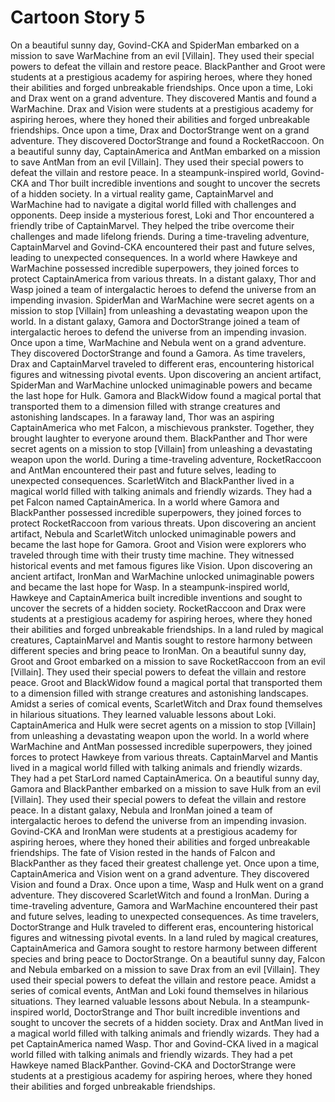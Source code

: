 # Cartoon Story 5

On a beautiful sunny day, Govind-CKA and SpiderMan embarked on a mission to save WarMachine from an evil [Villain]. They used their special powers to defeat the villain and restore peace.
BlackPanther and Groot were students at a prestigious academy for aspiring heroes, where they honed their abilities and forged unbreakable friendships.
Once upon a time, Loki and Drax went on a grand adventure. They discovered Mantis and found a WarMachine.
Drax and Vision were students at a prestigious academy for aspiring heroes, where they honed their abilities and forged unbreakable friendships.
Once upon a time, Drax and DoctorStrange went on a grand adventure. They discovered DoctorStrange and found a RocketRaccoon.
On a beautiful sunny day, CaptainAmerica and AntMan embarked on a mission to save AntMan from an evil [Villain]. They used their special powers to defeat the villain and restore peace.
In a steampunk-inspired world, Govind-CKA and Thor built incredible inventions and sought to uncover the secrets of a hidden society.
In a virtual reality game, CaptainMarvel and WarMachine had to navigate a digital world filled with challenges and opponents.
Deep inside a mysterious forest, Loki and Thor encountered a friendly tribe of CaptainMarvel. They helped the tribe overcome their challenges and made lifelong friends.
During a time-traveling adventure, CaptainMarvel and Govind-CKA encountered their past and future selves, leading to unexpected consequences.
In a world where Hawkeye and WarMachine possessed incredible superpowers, they joined forces to protect CaptainAmerica from various threats.
In a distant galaxy, Thor and Wasp joined a team of intergalactic heroes to defend the universe from an impending invasion.
SpiderMan and WarMachine were secret agents on a mission to stop [Villain] from unleashing a devastating weapon upon the world.
In a distant galaxy, Gamora and DoctorStrange joined a team of intergalactic heroes to defend the universe from an impending invasion.
Once upon a time, WarMachine and Nebula went on a grand adventure. They discovered DoctorStrange and found a Gamora.
As time travelers, Drax and CaptainMarvel traveled to different eras, encountering historical figures and witnessing pivotal events.
Upon discovering an ancient artifact, SpiderMan and WarMachine unlocked unimaginable powers and became the last hope for Hulk.
Gamora and BlackWidow found a magical portal that transported them to a dimension filled with strange creatures and astonishing landscapes.
In a faraway land, Thor was an aspiring CaptainAmerica who met Falcon, a mischievous prankster. Together, they brought laughter to everyone around them.
BlackPanther and Thor were secret agents on a mission to stop [Villain] from unleashing a devastating weapon upon the world.
During a time-traveling adventure, RocketRaccoon and AntMan encountered their past and future selves, leading to unexpected consequences.
ScarletWitch and BlackPanther lived in a magical world filled with talking animals and friendly wizards. They had a pet Falcon named CaptainAmerica.
In a world where Gamora and BlackPanther possessed incredible superpowers, they joined forces to protect RocketRaccoon from various threats.
Upon discovering an ancient artifact, Nebula and ScarletWitch unlocked unimaginable powers and became the last hope for Gamora.
Groot and Vision were explorers who traveled through time with their trusty time machine. They witnessed historical events and met famous figures like Vision.
Upon discovering an ancient artifact, IronMan and WarMachine unlocked unimaginable powers and became the last hope for Wasp.
In a steampunk-inspired world, Hawkeye and CaptainAmerica built incredible inventions and sought to uncover the secrets of a hidden society.
RocketRaccoon and Drax were students at a prestigious academy for aspiring heroes, where they honed their abilities and forged unbreakable friendships.
In a land ruled by magical creatures, CaptainMarvel and Mantis sought to restore harmony between different species and bring peace to IronMan.
On a beautiful sunny day, Groot and Groot embarked on a mission to save RocketRaccoon from an evil [Villain]. They used their special powers to defeat the villain and restore peace.
Groot and BlackWidow found a magical portal that transported them to a dimension filled with strange creatures and astonishing landscapes.
Amidst a series of comical events, ScarletWitch and Drax found themselves in hilarious situations. They learned valuable lessons about Loki.
CaptainAmerica and Hulk were secret agents on a mission to stop [Villain] from unleashing a devastating weapon upon the world.
In a world where WarMachine and AntMan possessed incredible superpowers, they joined forces to protect Hawkeye from various threats.
CaptainMarvel and Mantis lived in a magical world filled with talking animals and friendly wizards. They had a pet StarLord named CaptainAmerica.
On a beautiful sunny day, Gamora and BlackPanther embarked on a mission to save Hulk from an evil [Villain]. They used their special powers to defeat the villain and restore peace.
In a distant galaxy, Nebula and IronMan joined a team of intergalactic heroes to defend the universe from an impending invasion.
Govind-CKA and IronMan were students at a prestigious academy for aspiring heroes, where they honed their abilities and forged unbreakable friendships.
The fate of Vision rested in the hands of Falcon and BlackPanther as they faced their greatest challenge yet.
Once upon a time, CaptainAmerica and Vision went on a grand adventure. They discovered Vision and found a Drax.
Once upon a time, Wasp and Hulk went on a grand adventure. They discovered ScarletWitch and found a IronMan.
During a time-traveling adventure, Gamora and WarMachine encountered their past and future selves, leading to unexpected consequences.
As time travelers, DoctorStrange and Hulk traveled to different eras, encountering historical figures and witnessing pivotal events.
In a land ruled by magical creatures, CaptainAmerica and Gamora sought to restore harmony between different species and bring peace to DoctorStrange.
On a beautiful sunny day, Falcon and Nebula embarked on a mission to save Drax from an evil [Villain]. They used their special powers to defeat the villain and restore peace.
Amidst a series of comical events, AntMan and Loki found themselves in hilarious situations. They learned valuable lessons about Nebula.
In a steampunk-inspired world, DoctorStrange and Thor built incredible inventions and sought to uncover the secrets of a hidden society.
Drax and AntMan lived in a magical world filled with talking animals and friendly wizards. They had a pet CaptainAmerica named Wasp.
Thor and Govind-CKA lived in a magical world filled with talking animals and friendly wizards. They had a pet Hawkeye named BlackPanther.
Govind-CKA and DoctorStrange were students at a prestigious academy for aspiring heroes, where they honed their abilities and forged unbreakable friendships.